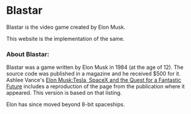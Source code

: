 # Blastar
Blastar is the video game created by Elon Musk.

This website is the implementation of the same.

### About Blastar:
 
Blastar was a game written by Elon Musk in 1984 (at the age of 12).
The source code was published in a magazine and he received $500 for it.
Ashlee Vance's [Elon Musk:Tesla, SpaceX and the Quest for a Fantastic Future](https://www.amazon.in/Elon-Musk-SpaceX-Fantastic-Future/dp/0062301233) includes a reproduction
of the page from the publication where it appeared. 
This version is based on that listing.

Elon has since moved beyond 8-bit spaceships.
